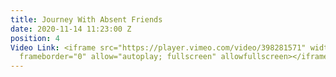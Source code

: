 ```yaml
---
title: Journey With Absent Friends
date: 2020-11-14 11:23:00 Z
position: 4
Video Link: <iframe src="https://player.vimeo.com/video/398281571" width="640" height="360"
  frameborder="0" allow="autoplay; fullscreen" allowfullscreen></iframe>
---
```


